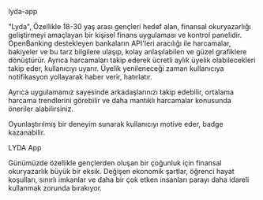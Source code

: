 lyda-app

"Lyda", Özellikle 18-30 yaş arası gençleri hedef alan, finansal okuryazarlığı geliştirmeyi amaçlayan bir kişisel finans uygulaması ve kontrol panelidir. OpenBanking destekleyen bankaların API'leri aracılığı ile harcamalar, bakiyeler ve bu tarz bilgilere ulaşıp, kolay anlaşılabilen ve güzel grafiklere dönüştürür. Ayrıca harcamaları takip ederek ücretli aylık üyelik olabilecekleri takip eder, kullanıcıyı uyarır. Üyelik yenileneceği zaman kullanıcıya notifikasyon yollayarak haber verir, hatırlatır.


Ayrıca uygulamamız sayesinde arkadaşlarınızı takip edebilir, ortalama harcama trendlerini görebilir ve daha mantıklı harcamalar konusunda öneriler alabilirsiniz.

Oyunlaştırılmış bir deneyim sunarak kullanıcıyı motive eder, badge kazanabilir.


LYDA App

Günümüzde özellikle gençlerden oluşan bir çoğunluk için finansal okuryazarlık büyük bir eksik. Değişen ekonomik şartlar, öğrenci hayat koşulları, sınırlı imkanlar ve daha bir çok etken insanları parayı daha idareli kullanmak zorunda bırakıyor. 
